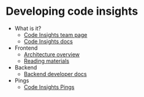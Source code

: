 # Developing code insights

- What is it?
  - [Code Insights team page](https://handbook.sourcegraph.com/engineering/code-graph/code-insights#code-insights-team)
  - [Code Insights docs](../../../code_insights/index.md)
- Frontend
  - [Architecture overview](frontend.md)
  - [Reading materials](frontend-learning-materials.md)
- Backend
  - [Backend developer docs](backend.md)
- Pings
  - [Code Insights Pings](code_insights_pings.md)

